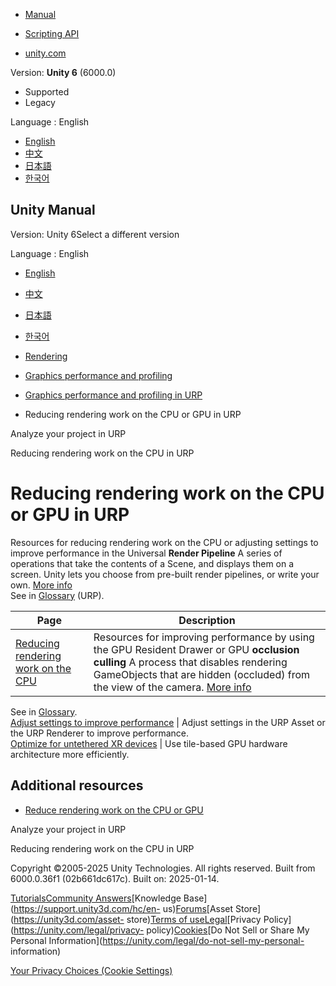 [](https://docs.unity3d.com)

  * [Manual](../Manual/index.html)
  * [Scripting API](../ScriptReference/index.html)

  * [unity.com](https://unity.com/)

Version: **Unity 6** (6000.0)

  * Supported
  * Legacy

Language : English

  * [English](/Manual/OptimizingGraphicsPerformance-urp.html)
  * [中文](/cn/current/Manual/OptimizingGraphicsPerformance-urp.html)
  * [日本語](/ja/current/Manual/OptimizingGraphicsPerformance-urp.html)
  * [한국어](/kr/current/Manual/OptimizingGraphicsPerformance-urp.html)

[](https://docs.unity3d.com)

## Unity Manual

Version: Unity 6Select a different version

Language : English

  * [English](/Manual/OptimizingGraphicsPerformance-urp.html)
  * [中文](/cn/current/Manual/OptimizingGraphicsPerformance-urp.html)
  * [日本語](/ja/current/Manual/OptimizingGraphicsPerformance-urp.html)
  * [한국어](/kr/current/Manual/OptimizingGraphicsPerformance-urp.html)

  * [Rendering](rendering-and-post-processing.html)
  * [Graphics performance and profiling](graphics-performance-profiling.html)
  * [Graphics performance and profiling in URP](graphics-performance-and-profiling-in-urp.html)
  * Reducing rendering work on the CPU or GPU in URP

[](urp/analyze-your-project.html)

Analyze your project in URP

[](urp/reduce-rendering-work-on-cpu.html)

Reducing rendering work on the CPU in URP

# Reducing rendering work on the CPU or GPU in URP

Resources for reducing rendering work on the CPU or adjusting settings to
improve performance in the Universal **Render Pipeline** A series of
operations that take the contents of a Scene, and displays them on a screen.
Unity lets you choose from pre-built render pipelines, or write your own.
[More info](render-pipelines.html)  
See in [Glossary](Glossary.html#Renderpipeline) (URP).

**Page** | **Description**  
---|---  
[Reducing rendering work on the CPU](urp/reduce-rendering-work-on-cpu.html) | Resources for improving performance by using the GPU Resident Drawer or GPU **occlusion culling** A process that disables rendering GameObjects that are hidden (occluded) from the view of the camera. [More info](OcclusionCulling.html)  
See in [Glossary](Glossary.html#Occlusionculling).  
[Adjust settings to improve performance](urp/optimize-for-better-performance.html) | Adjust settings in the URP Asset or the URP Renderer to improve performance.  
[Optimize for untethered XR devices](urp/xr-untethered-device-optimization.html) | Use tile-based GPU hardware architecture more efficiently.  
  
## Additional resources

  * [Reduce rendering work on the CPU or GPU](OptimizingGraphicsPerformance.html)

[](urp/analyze-your-project.html)

Analyze your project in URP

[](urp/reduce-rendering-work-on-cpu.html)

Reducing rendering work on the CPU in URP

Copyright ©2005-2025 Unity Technologies. All rights reserved. Built from
6000.0.36f1 (02b661dc617c). Built on: 2025-01-14.

[Tutorials](https://learn.unity.com/)[Community
Answers](https://answers.unity3d.com)[Knowledge
Base](https://support.unity3d.com/hc/en-
us)[Forums](https://forum.unity3d.com)[Asset Store](https://unity3d.com/asset-
store)[Terms of
use](https://docs.unity3d.com/Manual/TermsOfUse.html)[Legal](https://unity.com/legal)[Privacy
Policy](https://unity.com/legal/privacy-
policy)[Cookies](https://unity.com/legal/cookie-policy)[Do Not Sell or Share
My Personal Information](https://unity.com/legal/do-not-sell-my-personal-
information)

[Your Privacy Choices (Cookie Settings)](javascript:void\(0\);)

